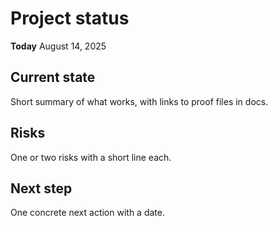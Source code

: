 # Project status

**Today** August 14, 2025

## Current state
Short summary of what works, with links to proof files in docs.

## Risks
One or two risks with a short line each.

## Next step
One concrete next action with a date.
